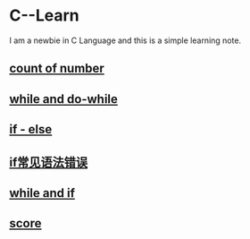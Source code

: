 # C--Learn
I am a newbie in C Language and this is a simple learning note.

##  [count of number](https://github.com/LeonardJoey/C--Learn/blob/master/count%20of%20number)

##  [while and do-while](https://github.com/LeonardJoey/C--Learn/blob/master/do-while%20and%20while)

##  [if - else](https://github.com/LeonardJoey/C--Learn/blob/master/if%20-%20else)

##  [if常见语法错误](https://github.com/LeonardJoey/C--Learn/blob/master/if%E8%AF%AD%E5%8F%A5%E5%B8%B8%E8%A7%81%E9%94%99%E8%AF%AF)

##  [while and if](https://github.com/LeonardJoey/C--Learn/blob/master/while%20and%20If)

##  [score](https://github.com/LeonardJoey/C--Learn/blob/master/score)
